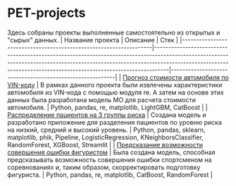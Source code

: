 # PET-projects

Здесь собраны проекты выполненные самостоятельно из открытых и "сырых" данных.
| Название проекта                                                  | Описание                                                                                                                                                                                                                                      | Стек                                                     |
|-------------------------------------------------------------------|-----------------------------------------------------------------------------------------------------------------------------------------------------------------------------------------------------------------------------------------------|----------------------------------------------------------|
| [Прогноз стоимости автомобиля по VIN-коду](car_price_predict_from_vin)                 | В рамках данного проекта были извлечены характеристики автомобиля из VIN-кода с помощью модуля re. А затем на основе этих данных была разработана модель МО для расчета стоимости автомобиля.                              | Python, pandas, re, matplotlib, LightGBM, CatBoost                   |
| [Распределение пациентов на 3 группы риска](maternal_health_risk)                 | Создана модель и разработано приложение для разделения пациентов по уровню риска на низкий, средний и высокий уровень.                              | Python, pandas, sklearn, matplotlib, phik, Pipeline, LogisticRegression, KNeighborsClassifier, RandomForest, XGBoost, Streamlit                   |
| [Предсказание возможности совершения ошибки фигуристом](sportsman_error_prediction)                 | Была создана модель, способная предсказывать возможность совершения ошибки спортсменом на соревнованиях и, таким образом, скорректировать подготовку фигуриста.                              | Python, pandas, re, matplotlib, CatBoost, RandomForest                   |
